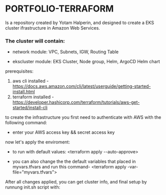 # PORTFOLIO-TERRAFORM
Is a repository created by Yotam Halperin, and designed to create a EKS cluster ifrastructure in Amazon Web Services.

### The cluster will contain:
- network module:
VPC, Subnets, IGW, Routing Table

- ekscluster module:
EKS Cluster, Node group, Helm, ArgoCD Helm chart

prerequisites:
1. aws cli installed - https://docs.aws.amazon.com/cli/latest/userguide/getting-started-install.html
2. terraform installed - https://developer.hashicorp.com/terraform/tutorials/aws-get-started/install-cli

to create the infrastructure you first need to authenticate with AWS with the following command:
<aws configure>

- enter your AWS access key && secret access key

now let's apply the enviroment:
* to run with default values:
<terraform apply --auto-approve>

* you can also change the the default variables that placed in myvars.tfvars and run this command-
<terraform apply -var-file="myvars.tfvars">


After all changes applied, you can get cluster info, and final setup by runnung init.sh script with:
<bash init.sh>